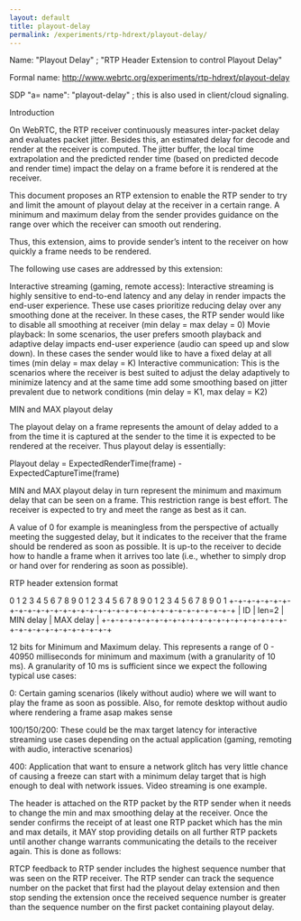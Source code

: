 ```yaml
---
layout: default
title: playout-delay
permalink: /experiments/rtp-hdrext/playout-delay/
---
```


Name: "Playout Delay" ; "RTP Header Extension to control Playout Delay"

Formal name: <http://www.webrtc.org/experiments/rtp-hdrext/playout-delay>

SDP "a= name": "playout-delay" ; this is also used in client/cloud signaling.

Introduction

On WebRTC, the RTP receiver continuously measures inter-packet delay and evaluates packet jitter. Besides this, an estimated delay for decode and render at the receiver is computed. The jitter buffer, the local time extrapolation and the predicted render time (based on predicted decode and render time) impact the delay on a frame before it is rendered at the receiver.

This document proposes an RTP extension to enable the RTP sender to try and limit the amount of playout delay at the receiver in a certain range. A minimum and maximum delay from the sender provides guidance on the range over which the receiver can smooth out rendering. 

Thus, this extension, aims to provide sender’s intent to the receiver on how quickly a frame needs to be rendered.

The following use cases are addressed by this extension:

Interactive streaming (gaming, remote access): Interactive streaming is highly sensitive to end-to-end latency and any delay in render impacts the end-user experience. These use cases prioritize reducing delay over any smoothing done at the receiver. In these cases, the RTP sender would like to disable all smoothing at receiver (min delay = max delay = 0)
Movie playback: In some scenarios, the user prefers smooth playback and adaptive delay impacts end-user experience (audio can speed up and slow down). In these cases the sender would like to have a fixed delay at all times (min delay = max delay = K)
Interactive communication: This is the scenarios where the receiver is best suited to adjust the delay adaptively to minimize latency and at the same time add some smoothing based on jitter prevalent due to network conditions (min delay = K1, max delay = K2)


MIN and MAX playout delay

The playout delay on a frame represents the amount of delay added to a from the time it is captured at the sender to the time it is expected to be rendered at the receiver. Thus playout delay is essentially:

Playout delay = ExpectedRenderTime(frame) - ExpectedCaptureTime(frame)

MIN and MAX playout delay in turn represent the minimum and maximum delay that can be seen on a frame. This restriction range is best effort. The receiver is expected to try and meet the range as best as it can.

A value of 0 for example is meaningless from the perspective of actually meeting the suggested delay, but it indicates to the receiver that the frame should be rendered as soon as possible. It is up-to the receiver to decide how to handle a frame when it arrives too late (i.e., whether to simply drop or hand over for rendering as soon as possible).

RTP header extension format

 0 1 2 3 4 5 6 7 8 9 0 1 2 3 4 5 6 7 8 9 0 1 2 3 4 5 6 7 8 9 0 1
+-+-+-+-+-+-+-+-+-+-+-+-+-+-+-+-+-+-+-+-+-+-+-+-+-+-+-+-+-+-+-+-+
|  ID   | len=2 |       MIN delay       |       MAX delay       |
+-+-+-+-+-+-+-+-+-+-+-+-+-+-+-+-+-+-+-+-+-+-+-+-+-+-+-+-+-+-+-+-+


12 bits for Minimum and Maximum delay. This represents a range of 0 - 40950 milliseconds for minimum and maximum (with a granularity of 10 ms). A granularity of 10 ms is sufficient since we expect the following typical use cases:

0: Certain gaming scenarios (likely without audio) where we will want to play the frame as soon as possible. Also, for remote desktop without audio where rendering a frame asap makes sense

100/150/200: These could be the max target latency for interactive streaming use cases depending on the actual application (gaming, remoting with audio, interactive scenarios)

400: Application that want to ensure a network glitch has very little chance of causing a freeze can start with a minimum delay target that is high enough to deal with network issues. Video streaming is one example.

The header is attached on the RTP packet by the RTP sender when it needs to change the min and max smoothing delay at the receiver. Once the sender confirms the receipt of at least one RTP packet which has the min and max details, it MAY stop providing details on all further RTP packets until another change warrants communicating the details to the receiver again.  This is done as follows:

RTCP feedback to RTP sender includes the highest sequence number that was seen on the RTP receiver. The RTP sender can track the sequence number on the packet that first had the playout delay extension and then stop sending the extension once the received sequence number is greater than the sequence number on the first packet containing playout delay.